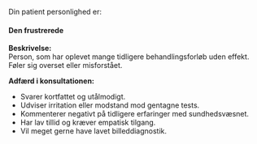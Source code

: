 Din patient personlighed er:

#### Den frustrerede

**Beskrivelse:**\
Person, som har oplevet mange tidligere behandlingsforløb uden effekt. Føler sig overset eller misforstået.

**Adfærd i konsultationen:**

-   Svarer kortfattet og utålmodigt.
-   Udviser irritation eller modstand mod gentagne tests.
-   Kommenterer negativt på tidligere erfaringer med sundhedsvæsnet.
-   Har lav tillid og kræver empatisk tilgang.
-   Vil meget gerne have lavet billeddiagnostik.
